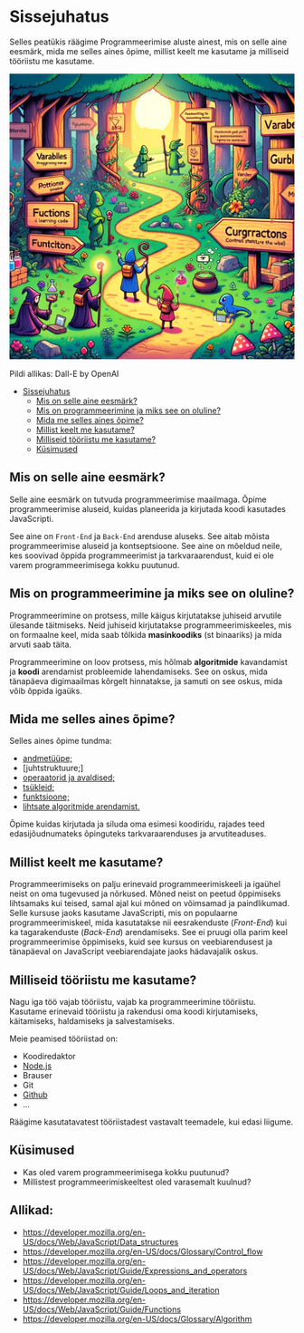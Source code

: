 # Sissejuhatus

Selles peatükis räägime Programmeerimise aluste ainest, mis on selle aine eesmärk, mida me selles aines õpime, millist keelt me kasutame ja milliseid tööriistu me kasutame.

![Sissejuhatus](Introduction-To-Programming.webp)

Pildi allikas: Dall-E by OpenAI

- [Sissejuhatus](#sissejuhatus)
  - [Mis on selle aine eesmärk?](#mis-on-selle-aine-eesmärk)
  - [Mis on programmeerimine ja miks see on oluline?](#mis-on-programmeerimine-ja-miks-see-on-oluline)
  - [Mida me selles aines õpime?](#mida-me-selles-aines-õpime)
  - [Millist keelt me kasutame?](#millist-keelt-me-kasutame)
  - [Milliseid tööriistu me kasutame?](#milliseid-tööriistu-me-kasutame)
  - [Küsimused](#küsimused)

## Mis on selle aine eesmärk?

Selle aine eesmärk on tutvuda programmeerimise maailmaga. Õpime programmeerimise aluseid, kuidas planeerida ja kirjutada koodi kasutades JavaScripti.

See aine on `Front-End` ja `Back-End` arenduse aluseks. See aitab mõista programmeerimise aluseid ja kontseptsioone. See aine on mõeldud neile, kes soovivad õppida programmeerimist ja tarkvaraarendust, kuid ei ole varem programmeerimisega kokku puutunud.

## Mis on programmeerimine ja miks see on oluline?

Programmeerimine on protsess, mille käigus kirjutatakse juhiseid arvutile ülesande täitmiseks. Neid juhiseid kirjutatakse programmeerimiskeeles, mis on formaalne keel, mida saab tõlkida **masinkoodiks** (st binaariks) ja mida arvuti saab täita.

Programmeerimine on loov protsess, mis hõlmab **algoritmide** kavandamist ja **koodi** arendamist probleemide lahendamiseks. See on oskus, mida tänapäeva digimaailmas kõrgelt hinnatakse, ja samuti on see oskus, mida võib õppida igaüks.

## Mida me selles aines õpime?

Selles aines õpime tundma:

- [andmetüüpe;](https://github.com/HK-Mikrokraadid/Veebiarendus/blob/Programmeerimine-Sissejuhatus-linkid/Subjects/Programming-Basics/Topics/Data-Types/README.md)
- [juhtstruktuure;]
- [operaatorid ja avaldised;](https://github.com/HK-Mikrokraadid/Veebiarendus/blob/Programmeerimine-Sissejuhatus-linkid/Subjects/Programming-Basics/Topics/Operators/README.md)
- [tsükleid;](https://github.com/HK-Mikrokraadid/Veebiarendus/blob/Programmeerimine-Sissejuhatus-linkid/Subjects/Programming-Basics/Topics/Loops/README.md)
- [funktsioone;](https://github.com/HK-Mikrokraadid/Veebiarendus/blob/Programmeerimine-Sissejuhatus-linkid/Subjects/Programming-Basics/Topics/Functions/README.md)
- [lihtsate algoritmide arendamist.](https://github.com/HK-Mikrokraadid/Veebiarendus/blob/Programmeerimine-Sissejuhatus-linkid/Subjects/Programming-Basics/Topics/Algorithms/README.md)

Õpime kuidas kirjutada ja siluda oma esimesi koodiridu, rajades teed edasijõudnumateks õpinguteks tarkvaraarenduses ja arvutiteaduses.

## Millist keelt me kasutame?

Programmeerimiseks on palju erinevaid programmeerimiskeeli ja igaühel neist on oma tugevused ja nõrkused. Mõned neist on peetud õppimiseks lihtsamaks kui teised, samal ajal kui mõned on võimsamad ja paindlikumad. Selle kursuse jaoks kasutame JavaScripti, mis on populaarne programmeerimiskeel, mida kasutatakse nii eesrakenduste (*Front-End*) kui ka tagarakenduste (*Back-End*) arendamiseks. See ei pruugi olla parim keel programmeerimise õppimiseks, kuid see kursus on veebiarendusest ja tänapäeval on JavaScript veebiarendajate jaoks hädavajalik oskus.

## Milliseid tööriistu me kasutame?

Nagu iga töö vajab tööriistu, vajab ka programmeerimine tööriistu. Kasutame erinevaid tööriistu ja rakendusi oma koodi kirjutamiseks, käitamiseks, haldamiseks ja salvestamiseks.

Meie peamised tööriistad on:

- Koodiredaktor
- [Node.js](https://nodejs.org/en)
- Brauser
- Git
- [Github](https://github.com/)
- ...

Räägime kasutatavatest tööriistadest vastavalt teemadele, kui edasi liigume.

## Küsimused

- Kas oled varem programmeerimisega kokku puutunud?
- Millistest programmeerimiskeeltest oled varasemalt kuulnud?

## Allikad:

- https://developer.mozilla.org/en-US/docs/Web/JavaScript/Data_structures
- https://developer.mozilla.org/en-US/docs/Glossary/Control_flow
- https://developer.mozilla.org/en-US/docs/Web/JavaScript/Guide/Expressions_and_operators
- https://developer.mozilla.org/en-US/docs/Web/JavaScript/Guide/Loops_and_iteration
- https://developer.mozilla.org/en-US/docs/Web/JavaScript/Guide/Functions
- https://developer.mozilla.org/en-US/docs/Glossary/Algorithm
